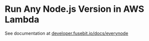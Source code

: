 # Run Any Node.js Version in AWS Lambda

See documentation at [developer.fusebit.io/docs/everynode](https://developer.fusebit.io/docs/everynode)
